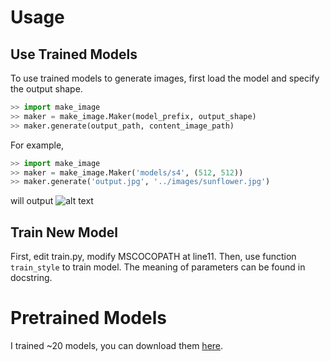 # Usage 

## Use Trained Models
To use trained models to generate images, first load the model and specify the output shape.
```python
>> import make_image
>> maker = make_image.Maker(model_prefix, output_shape)
>> maker.generate(output_path, content_image_path)
```

For example,
```python
>> import make_image
>> maker = make_image.Maker('models/s4', (512, 512))
>> maker.generate('output.jpg', '../images/sunflower.jpg')
```
will output 
![alt text](https://github.com/zhaw/neural_style/blob/master/images/perceptual_result.jpg)


## Train New Model
First, edit train.py, modify MSCOCOPATH at line11. Then, use function ```train_style``` to train model. The meaning of parameters can be found in docstring.


# Pretrained Models
I trained ~20 models, you can download them [here](http://pan.baidu.com/s/1geZlH31).

